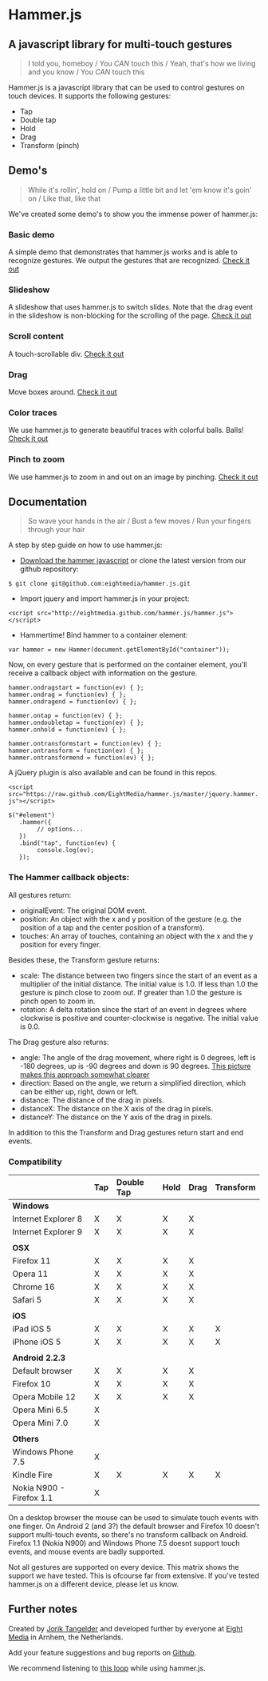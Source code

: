 # Hammer.js

## A javascript library for multi-touch gestures

> I told you, homeboy /
> You *CAN* touch this /
> Yeah, that's how we living and you know /
> You *CAN* touch this

Hammer.js is a javascript library that can be used to control gestures on touch devices. It supports the following gestures:

- Tap
- Double tap
- Hold
- Drag
- Transform (pinch)


## Demo's
> While it's rollin', hold on /
> Pump a little bit and let 'em know it's goin' on /
> Like that, like that

We've created some demo's to show you the immense power of hammer.js:

### Basic demo
A simple demo that demonstrates that hammer.js works and is able to recognize gestures. We output the gestures that are recognized. [Check it out](http://eightmedia.github.com/hammer.js/demo.html)

### Slideshow
A slideshow that uses hammer.js to switch slides. Note that the drag event in the slideshow is non-blocking for the scrolling of the page. [Check it out](http://eightmedia.github.com/hammer.js/slideshow.html)

### Scroll content
A touch-scrollable div. [Check it out](http://eightmedia.github.com/hammer.js/scroll.html)

### Drag
Move boxes around. [Check it out](http://eightmedia.github.com/hammer.js/drag.html)

### Color traces
We use hammer.js to generate beautiful traces with colorful balls. Balls! [Check it out](http://eightmedia.github.com/hammer.js/draw.html)

### Pinch to zoom
We use hammer.js to zoom in and out on an image by pinching. [Check it out](http://eightmedia.github.com/hammer.js/zoom/zoom.html)


## Documentation
> So wave your hands in the air /
> Bust a few moves /
> Run your fingers through your hair

A step by step guide on how to use hammer.js:

* [Download the hammer javascript](https://github.com/EightMedia/hammer.js/zipball/master) or clone the latest version from our github repository:

```$ git clone git@github.com:eightmedia/hammer.js.git```

* Import jquery and import hammer.js in your project:
    
```<script src="http://eightmedia.github.com/hammer.js/hammer.js"></script>```

* Hammertime! Bind hammer to a container element:

```var hammer = new Hammer(document.getElementById("container"));```

Now, on every gesture that is performed on the container element, you'll receive a callback object with information on the gesture.

    hammer.ondragstart = function(ev) { };
    hammer.ondrag = function(ev) { };
    hammer.ondragend = function(ev) { };

    hammer.ontap = function(ev) { };
    hammer.ondoubletap = function(ev) { };
    hammer.onhold = function(ev) { };

    hammer.ontransformstart = function(ev) { };
    hammer.ontransform = function(ev) { };
    hammer.ontransformend = function(ev) { };

A jQuery plugin is also available and can be found in this repos.

   ```<script src="https://raw.github.com/EightMedia/hammer.js/master/jquery.hammer.js"></script>```

    $("#element")
       .hammer({
            // options...
       })
       .bind("tap", function(ev) {
            console.log(ev);
       });

### The Hammer callback objects:

All gestures return:

- originalEvent: The original DOM event.
- position: An object with the x and y position of the gesture (e.g. the position of a tap and the center position of a transform).
- touches: An array of touches, containing an object with the x and the y position for every finger.

Besides these, the Transform gesture returns:

- scale: The distance between two fingers since the start of an event as a multiplier of the initial distance. The initial value is 1.0. If less than 1.0 the gesture is pinch close to zoom out. If greater than 1.0 the gesture is pinch open to zoom in.
- rotation: A delta rotation since the start of an event in degrees where clockwise is positive and counter-clockwise is negative. The initial value is 0.0.

The Drag gesture also returns:

- angle: The angle of the drag movement, where right is 0 degrees, left is -180 degrees, up is -90 degrees and down is 90 degrees. [This picture makes this approach somewhat clearer](http://paperjs.org/tutorials/geometry/vector-geometry/resources/Angles.gif)
- direction: Based on the angle, we return a simplified direction, which can be either up, right, down or left.
- distance: The distance of the drag in pixels.
- distanceX: The distance on the X axis of the drag in pixels.
- distanceY: The distance on the Y axis of the drag in pixels.

In addition to this the Transform and Drag gestures return start and end events.

### Compatibility
|                                   | Tap | Double Tap | Hold | Drag | Transform |
|:----------------------------------|:----|:-----------|:-----|:-----|:----------|
| **Windows**                                                                    |
| Internet Explorer 8               | X   | X          | X    | X    |           |
| Internet Explorer 9               | X   | X          | X    | X    |           |
|                                                                                |
| **OSX**                                                                        |
| Firefox 11                        | X   | X          | X    | X    |           |
| Opera 11                          | X   | X          | X    | X    |           |
| Chrome 16                         | X   | X          | X    | X    |           |
| Safari 5                          | X   | X          | X    | X    |           |
|                                                                                |
| **iOS**                                                                        |
| iPad iOS 5                        | X   | X          | X    | X    | X         |
| iPhone iOS 5                      | X   | X          | X    | X    | X         |
|                                                                                |
| **Android 2.2.3**                                                              |
| Default browser                   | X   | X          | X    | X    |           |
| Firefox 10                        | X   | X          | X    | X    |           |
| Opera Mobile 12                   | X   | X          | X    | X    |           |
| Opera Mini 6.5                    | X   |            |      |      |           |
| Opera Mini 7.0                    | X   |            |      |      |           |
|                                                                                |
| **Others**                                                                     |
| Windows Phone 7.5                 | X   |            |      |      |           |
| Kindle Fire                       | X   | X          | X    | X    | X         |
| Nokia N900 - Firefox 1.1          | X   |            |      |      |           |

On a desktop browser the mouse can be used to simulate touch events with one finger.
On Android 2 (and 3?) the default browser and Firefox 10 doesn't support multi-touch events, so there's no transform callback on Android.
Firefox 1.1 (Nokia N900) and Windows Phone 7.5 doesnt support touch events, and mouse events are badly supported.

Not all gestures are supported on every device. This matrix shows the support we have tested. This is ofcourse far from extensive.
If you've tested hammer.js on a different device, please let us know.


## Further notes
Created by [Jorik Tangelder](http://twitter.com/jorikdelaporik) and developed further by everyone at [Eight Media](http://www.eight.nl/) in Arnhem, the Netherlands.

Add your feature suggestions and bug reports on [Github](http://github.com/eightmedia/hammer.js/issues).

We recommend listening to [this loop](http://soundcloud.com/eightmedia/hammerhammerhammer) while using hammer.js.